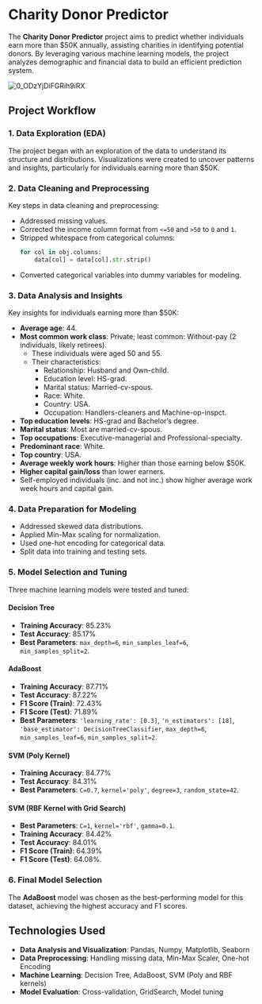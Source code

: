 # Charity Donor Predictor

The **Charity Donor Predictor** project aims to predict whether individuals earn more than $50K annually, assisting charities in identifying potential donors. By leveraging various machine learning models, the project analyzes demographic and financial data to build an efficient prediction system.

![0_ODzYjDiFGRih9iRX](https://github.com/user-attachments/assets/3367723a-83aa-487e-bbfc-e33f77989c68)

## Project Workflow

### 1. Data Exploration (EDA)
The project began with an exploration of the data to understand its structure and distributions. Visualizations were created to uncover patterns and insights, particularly for individuals earning more than $50K.

### 2. Data Cleaning and Preprocessing
Key steps in data cleaning and preprocessing:
- Addressed missing values.
- Corrected the income column format from `<=50` and `>50` to `0` and `1`.
- Stripped whitespace from categorical columns:
    ```python
    for col in obj.columns:
        data[col] = data[col].str.strip()
    ```
- Converted categorical variables into dummy variables for modeling.

### 3. Data Analysis and Insights
Key insights for individuals earning more than $50K:
- **Average age**: 44.
- **Most common work class**: Private; least common: Without-pay (2 individuals, likely retirees).
  - These individuals were aged 50 and 55.
  - Their characteristics: 
    - Relationship: Husband and Own-child.
    - Education level: HS-grad.
    - Marital status: Married-cv-spous.
    - Race: White.
    - Country: USA.
    - Occupation: Handlers-cleaners and Machine-op-inspct.
- **Top education levels**: HS-grad and Bachelor’s degree.
- **Marital status**: Most are married-cv-spous.
- **Top occupations**: Executive-managerial and Professional-specialty.
- **Predominant race**: White.
- **Top country**: USA.
- **Average weekly work hours**: Higher than those earning below $50K.
- **Higher capital gain/loss** than lower earners.
- Self-employed individuals (inc. and not inc.) show higher average work week hours and capital gain.

### 4. Data Preparation for Modeling
- Addressed skewed data distributions.
- Applied Min-Max scaling for normalization.
- Used one-hot encoding for categorical data.
- Split data into training and testing sets.

### 5. Model Selection and Tuning
Three machine learning models were tested and tuned:

#### Decision Tree
- **Training Accuracy**: 85.23%
- **Test Accuracy**: 85.17%
- **Best Parameters**: `max_depth=6`, `min_samples_leaf=6`, `min_samples_split=2`.

#### AdaBoost
- **Training Accuracy**: 87.71%
- **Test Accuracy**: 87.22%
- **F1 Score (Train)**: 72.43%
- **F1 Score (Test)**: 71.89%
- **Best Parameters**: `'learning_rate': [0.3]`, `'n_estimators': [18]`, `'base_estimator': DecisionTreeClassifier`, `max_depth=6`, `min_samples_leaf=6`, `min_samples_split=2`.

#### SVM (Poly Kernel)
- **Training Accuracy**: 84.77%
- **Test Accuracy**: 84.31%
- **Best Parameters**: `C=0.7`, `kernel='poly'`, `degree=3`, `random_state=42`.

#### SVM (RBF Kernel with Grid Search)
- **Best Parameters**: `C=1`, `kernel='rbf'`, `gamma=0.1`.
- **Training Accuracy**: 84.42%
- **Test Accuracy**: 84.01%
- **F1 Score (Train)**: 64.39%
- **F1 Score (Test)**: 64.08%.

### 6. Final Model Selection
The **AdaBoost** model was chosen as the best-performing model for this dataset, achieving the highest accuracy and F1 scores.

## Technologies Used
- **Data Analysis and Visualization**: Pandas, Numpy, Matplotlib, Seaborn
- **Data Preprocessing**: Handling missing data, Min-Max Scaler, One-hot Encoding
- **Machine Learning**: Decision Tree, AdaBoost, SVM (Poly and RBF kernels)
- **Model Evaluation**: Cross-validation, GridSearch, Model tuning
